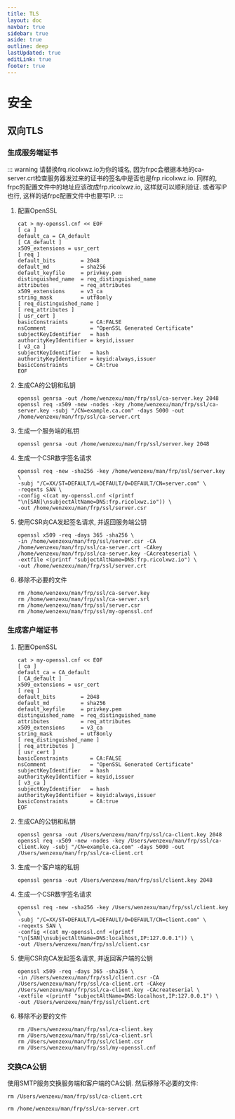 ```yaml
---
title: TLS
layout: doc
navbar: true
sidebar: true
aside: true
outline: deep
lastUpdated: true
editLink: true
footer: true
---
```


# 安全

## 双向TLS

### 生成服务端证书

::: warning
请替换frq.ricolxwz.io为你的域名, 因为frpc会根据本地的ca-server.crt检查服务器发过来的证书的签名中是否也是frp.ricolxwz.io. 同样的, frpc的配置文件中的地址应该改成frp.ricolxwz.io, 这样就可以顺利验证. 或者写IP也行, 这样的话frpc配置文件中也要写IP.
:::

1. 配置OpenSSL
    ```
    cat > my-openssl.cnf << EOF
    [ ca ]
    default_ca = CA_default
    [ CA_default ]
    x509_extensions = usr_cert
    [ req ]
    default_bits        = 2048
    default_md          = sha256
    default_keyfile     = privkey.pem
    distinguished_name  = req_distinguished_name
    attributes          = req_attributes
    x509_extensions     = v3_ca
    string_mask         = utf8only
    [ req_distinguished_name ]
    [ req_attributes ]
    [ usr_cert ]
    basicConstraints       = CA:FALSE
    nsComment              = "OpenSSL Generated Certificate"
    subjectKeyIdentifier   = hash
    authorityKeyIdentifier = keyid,issuer
    [ v3_ca ]
    subjectKeyIdentifier   = hash
    authorityKeyIdentifier = keyid:always,issuer
    basicConstraints       = CA:true
    EOF
    ```
2. 生成CA的公钥和私钥
    ```
    openssl genrsa -out /home/wenzexu/man/frp/ssl/ca-server.key 2048
    openssl req -x509 -new -nodes -key /home/wenzexu/man/frp/ssl/ca-server.key -subj "/CN=example.ca.com" -days 5000 -out /home/wenzexu/man/frp/ssl/ca-server.crt
    ```
3. 生成一个服务端的私钥
    ```
    openssl genrsa -out /home/wenzexu/man/frp/ssl/server.key 2048
    ```

4. 生成一个CSR数字签名请求
    ```
    openssl req -new -sha256 -key /home/wenzexu/man/frp/ssl/server.key \
    -subj "/C=XX/ST=DEFAULT/L=DEFAULT/O=DEFAULT/CN=server.com" \
    -reqexts SAN \
    -config <(cat my-openssl.cnf <(printf "\n[SAN]\nsubjectAltName=DNS:frp.ricolxwz.io")) \
    -out /home/wenzexu/man/frp/ssl/server.csr
    ```

5. 使用CSR向CA发起签名请求, 并返回服务端公钥
    ```
    openssl x509 -req -days 365 -sha256 \
    -in /home/wenzexu/man/frp/ssl/server.csr -CA /home/wenzexu/man/frp/ssl/ca-server.crt -CAkey /home/wenzexu/man/frp/ssl/ca-server.key -CAcreateserial \
    -extfile <(printf "subjectAltName=DNS:frp.ricolxwz.io") \
    -out /home/wenzexu/man/frp/ssl/server.crt
    ```
6. 移除不必要的文件
    ```
    rm /home/wenzexu/man/frp/ssl/ca-server.key
    rm /home/wenzexu/man/frp/ssl/ca-server.srl
    rm /home/wenzexu/man/frp/ssl/server.csr
    rm /home/wenzexu/man/frp/ssl/my-openssl.cnf
    ```

### 生成客户端证书

1. 配置OpenSSL
    ```
    cat > my-openssl.cnf << EOF
    [ ca ]
    default_ca = CA_default
    [ CA_default ]
    x509_extensions = usr_cert
    [ req ]
    default_bits        = 2048
    default_md          = sha256
    default_keyfile     = privkey.pem
    distinguished_name  = req_distinguished_name
    attributes          = req_attributes
    x509_extensions     = v3_ca
    string_mask         = utf8only
    [ req_distinguished_name ]
    [ req_attributes ]
    [ usr_cert ]
    basicConstraints       = CA:FALSE
    nsComment              = "OpenSSL Generated Certificate"
    subjectKeyIdentifier   = hash
    authorityKeyIdentifier = keyid,issuer
    [ v3_ca ]
    subjectKeyIdentifier   = hash
    authorityKeyIdentifier = keyid:always,issuer
    basicConstraints       = CA:true
    EOF
    ```
2. 生成CA的公钥和私钥
    ```
    openssl genrsa -out /Users/wenzexu/man/frp/ssl/ca-client.key 2048
    openssl req -x509 -new -nodes -key /Users/wenzexu/man/frp/ssl/ca-client.key -subj "/CN=example.ca.com" -days 5000 -out /Users/wenzexu/man/frp/ssl/ca-client.crt
    ```
3. 生成一个客户端的私钥
    ```
    openssl genrsa -out /Users/wenzexu/man/frp/ssl/client.key 2048 
    ```
4. 生成一个CSR数字签名请求
    ```
    openssl req -new -sha256 -key /Users/wenzexu/man/frp/ssl/client.key \
    -subj "/C=XX/ST=DEFAULT/L=DEFAULT/O=DEFAULT/CN=client.com" \
    -reqexts SAN \
    -config <(cat my-openssl.cnf <(printf "\n[SAN]\nsubjectAltName=DNS:localhost,IP:127.0.0.1")) \
    -out /Users/wenzexu/man/frp/ssl/client.csr 
    ```
5. 使用CSR向CA发起签名请求, 并返回客户端的公钥
    ```
    openssl x509 -req -days 365 -sha256 \
    -in /Users/wenzexu/man/frp/ssl/client.csr -CA /Users/wenzexu/man/frp/ssl/ca-client.crt -CAkey /Users/wenzexu/man/frp/ssl/ca-client.key -CAcreateserial \
    -extfile <(printf "subjectAltName=DNS:localhost,IP:127.0.0.1") \
    -out /Users/wenzexu/man/frp/ssl/client.crt
    ```
6. 移除不必要的文件
    ```
    rm /Users/wenzexu/man/frp/ssl/ca-client.key
    rm /Users/wenzexu/man/frp/ssl/ca-client.srl
    rm /Users/wenzexu/man/frp/ssl/client.csr
    rm /Users/wenzexu/man/frp/ssl/my-openssl.cnf
    ```

### 交换CA公钥

使用SMTP服务交换服务端和客户端的CA公钥. 然后移除不必要的文件:

```
rm /Users/wenzexu/man/frp/ssl/ca-client.crt
```

```
rm /home/wenzexu/man/frp/ssl/ca-server.crt
```